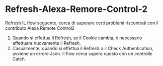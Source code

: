 # Refresh-Alexa-Remore-Control-2
Refresh 
IL flow seguente, cerca di superare certi problemi riscontrati con il contributo Alexa Remote Control2
1. Quando si effettua il Refresh, se il Cookie cambia, è necessario effettuare nuovamente il Refresh.
2. Casualmente, quando si effettua il Refresh o il Check Authentication, avviene un errore Json. Il flow cerca supera questo con un controllo Catch.

